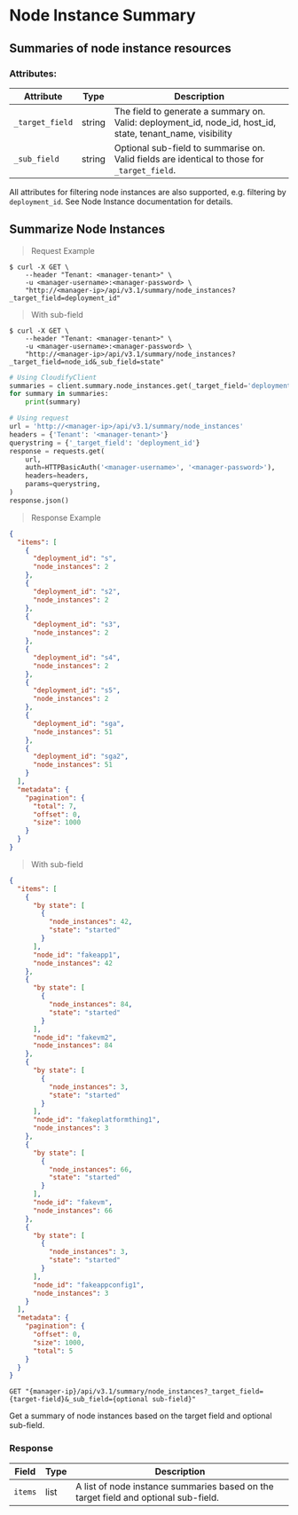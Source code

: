 # Node Instance Summary

## Summaries of node instance resources

### Attributes:

Attribute | Type | Description
--------- | ------- | -------
`_target_field` | string | The field to generate a summary on. Valid: deployment_id, node_id, host_id, state, tenant_name, visibility
`_sub_field` | string | Optional sub-field to summarise on. Valid fields are identical to those for `_target_field`.

All attributes for filtering node instances are also supported, e.g. filtering by `deployment_id`.
See Node Instance documentation for details.

## Summarize Node Instances

> Request Example

```shell
$ curl -X GET \
    --header "Tenant: <manager-tenant>" \
    -u <manager-username>:<manager-password> \
    "http://<manager-ip>/api/v3.1/summary/node_instances?_target_field=deployment_id"
```

> With sub-field

```shell
$ curl -X GET \
    --header "Tenant: <manager-tenant>" \
    -u <manager-username>:<manager-password> \
    "http://<manager-ip>/api/v3.1/summary/node_instances?_target_field=node_id&_sub_field=state"
```


```python
# Using CloudifyClient
summaries = client.summary.node_instances.get(_target_field='deployment_id')
for summary in summaries:
    print(summary)

# Using request
url = 'http://<manager-ip>/api/v3.1/summary/node_instances'
headers = {'Tenant': '<manager-tenant>'}
querystring = {'_target_field': 'deployment_id'}
response = requests.get(
    url,
    auth=HTTPBasicAuth('<manager-username>', '<manager-password>'),
    headers=headers,
    params=querystring,
)
response.json()
```

> Response Example

```json
{
  "items": [
    {
      "deployment_id": "s",
      "node_instances": 2
    },
    {
      "deployment_id": "s2",
      "node_instances": 2
    },
    {
      "deployment_id": "s3",
      "node_instances": 2
    },
    {
      "deployment_id": "s4",
      "node_instances": 2
    },
    {
      "deployment_id": "s5",
      "node_instances": 2
    },
    {
      "deployment_id": "sga",
      "node_instances": 51
    },
    {
      "deployment_id": "sga2",
      "node_instances": 51
    }
  ],
  "metadata": {
    "pagination": {
      "total": 7,
      "offset": 0,
      "size": 1000
    }
  }
}
```

> With sub-field

```json
{
  "items": [
    {
      "by state": [
        {
          "node_instances": 42,
          "state": "started"
        }
      ],
      "node_id": "fakeapp1",
      "node_instances": 42
    },
    {
      "by state": [
        {
          "node_instances": 84,
          "state": "started"
        }
      ],
      "node_id": "fakevm2",
      "node_instances": 84
    },
    {
      "by state": [
        {
          "node_instances": 3,
          "state": "started"
        }
      ],
      "node_id": "fakeplatformthing1",
      "node_instances": 3
    },
    {
      "by state": [
        {
          "node_instances": 66,
          "state": "started"
        }
      ],
      "node_id": "fakevm",
      "node_instances": 66
    },
    {
      "by state": [
        {
          "node_instances": 3,
          "state": "started"
        }
      ],
      "node_id": "fakeappconfig1",
      "node_instances": 3
    }
  ],
  "metadata": {
    "pagination": {
      "offset": 0,
      "size": 1000,
      "total": 5
    }
  }
}
```

`GET "{manager-ip}/api/v3.1/summary/node_instances?_target_field={target-field}&_sub_field={optional sub-field}"`

Get a summary of node instances based on the target field and optional sub-field.

### Response

Field | Type | Description
--------- | ------- | -------
`items` | list | A list of node instance summaries based on the target field and optional sub-field.

